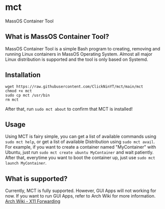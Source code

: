 # mct
MassOS Container Tool

## What is MassOS Container Tool?
MassOS Container Tool is a simple Bash program to creating, removing and running Linux containers in MassOS Operating System. Almost all major Linux distribution is supported and the tool is only based on Systemd.

## Installation
```
wget https://raw.githubusercontent.com/ClickNinYT/mct/main/mct
chmod +x mct
sudo cp mct /usr/bin
rm mct
```
After that, run `sudo mct about` to confirm that MCT is installed!

## Usage
Using MCT is fairy simple, you can get a list of available commands using `sudo mct help`, or get a list of available Distribution using `sudo mct avail`. For example, if you want to create a container named "MyContainer" with Ubuntu, just run `sudo mct create ubuntu MyContainer` and wait patiently. After that, everytime you want to boot the container up, just use `sudo mct launch MyContainer`.

## What is supported?
Currently, MCT is fully supported. However, GUI Apps will not working for now. If you want to run GUI Apps, refer to Arch Wiki for more information. [Arch Wiki - X11 Forwarding](https://wiki.archlinux.org/title/systemd-nspawn#Use_an_X_environment)

